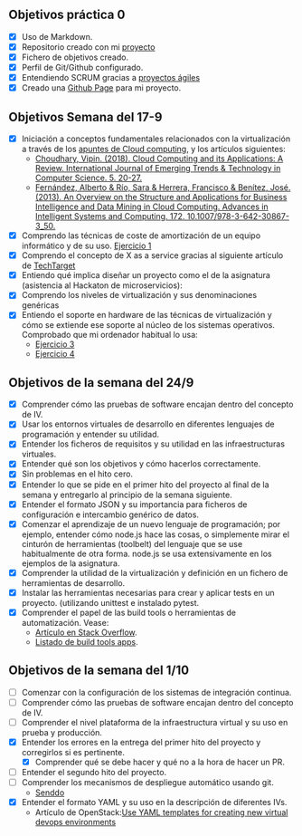 ## Objetivos práctica 0

- [x] Uso de Markdown.
- [x] Repositorio creado con mi [proyecto](https://github.com/luisbalru/TwitterLocationFlow)
- [x] Fichero de objetivos creado.
- [x] Perfil de Git/Github configurado.
- [x] Entendiendo SCRUM gracias a [proyectos ágiles](https://proyectosagiles.org/que-es-scrum/)
- [x] Creado una [Github Page](https://luisbalru.github.io/TwitterLocationFlow/) para mi proyecto.

## Objetivos Semana del 17-9

- [x] Iniciación a conceptos fundamentales relacionados con la virtualización a través de los [apuntes de Cloud computing](https://jj.github.io/cloud-computing/), y los artículos siguientes:
	- [Choudhary, Vipin. (2018). Cloud Computing and its Applications: A Review. International Journal of Emerging Trends & Technology in Computer Science. 5. 20-27. ](https://www.researchgate.net/publication/325359863_Cloud_Computing_and_its_Applications_A_Review)
	- [Fernández, Alberto & Río, Sara & Herrera, Francisco & Benítez, José. (2013). An Overview on the Structure and Applications for Business Intelligence and Data Mining in Cloud Computing. Advances in Intelligent Systems and Computing. 172. 10.1007/978-3-642-30867-3_50. ](https://www.researchgate.net/publication/266484765_An_Overview_on_the_Structure_and_Applications_for_Business_Intelligence_and_Data_Mining_in_Cloud_Computing)
- [x] Comprendo las técnicas de coste de amortización de un equipo informático y de su uso. [Ejercicio 1](https://gist.github.com/luisbalru/9f1d1ad31836b2bbf053ce7b14054855)
- [x] Comprendo el concepto de X as a service gracias al siguiente artículo de [TechTarget](https://searchcloudcomputing.techtarget.com/definition/XaaS-anything-as-a-service)
- [x] Entiendo qué implica diseñar un proyecto como el de la asignatura (asistencia al Hackaton de microservicios):
- [x] Comprendo los niveles de virtualización y sus denominaciones genéricas
- [x] Entiendo el soporte en hardware de las técnicas de virtualización y cómo se extiende ese soporte al núcleo de los sistemas operativos. Comprobado que mi ordenador habitual lo usa:
	- [Ejercicio 3](https://gist.github.com/luisbalru/d68b1aae91cbf3bfb4e0b30c246851c2)
	- [Ejercicio 4](https://gist.github.com/luisbalru/d8a288a20d60418089113ac7db84f0a0)
	
## Objetivos de la semana del 24/9

- [x] Comprender cómo las pruebas de software encajan dentro del concepto de IV.
- [x] Usar los entornos virtuales de desarrollo en diferentes lenguajes de programación y entender su utilidad.
- [x]  Entender los ficheros de requisitos y su utilidad en las infraestructuras virtuales.
- [x] Entender qué son los objetivos y cómo hacerlos correctamente.
- [x] Sin problemas en el hito cero.
- [x] Entender lo que se pide en el primer hito del proyecto al final de la semana y entregarlo al principio de la semana siguiente.
- [x] Entender el formato JSON y su importancia para ficheros de configuración e intercambio genérico de datos.
- [x] Comenzar el aprendizaje de un nuevo lenguaje de programación; por ejemplo, entender cómo node.js hace las cosas, o simplemente mirar el cinturón de herramientas (toolbelt) del lenguaje que se use habitualmente de otra forma. node.js se usa extensivamente en los ejemplos de la asignatura.
- [x] Comprender la utilidad de la virtualización y definición en un fichero de herramientas de desarrollo.
- [x] Instalar las herramientas necesarias para crear y aplicar tests en un proyecto. (utilizando unittest e instalado pytest.
- [x] Comprender el papel de las build tools o herramientas de automatización. Vease:
	- [Artículo en Stack Overflow](https://stackoverflow.com/questions/7249871/what-is-a-build-tool).
	- [Listado de build tools apps](https://en.wikipedia.org/wiki/List_of_build_automation_software).

## Objetivos de la semana del 1/10

- [ ] Comenzar con la configuración de los sistemas de integración continua. 
- [ ] Comprender cómo las pruebas de software encajan dentro del concepto de IV.  
- [ ] Comprender el nivel plataforma de la infraestructura virtual y su uso en prueba y producción.  
- [x] Entender los errores en la entrega del primer hito del proyecto y corregirlos si es pertinente. 
	- [x] Comprender qué se debe hacer y qué no a la hora de hacer un PR.
- [ ] Entender el segundo hito del proyecto.  
- [ ] Comprender los mecanismos de despliegue automático usando git.  
	- [Senddo](http://senddo.es/deploy-with-git-desplegar-con-git/)
- [x] Entender el formato YAML y su uso en la descripción de diferentes IVs.  
	- Artículo de OpenStack:[Use YAML templates for creating new virtual devops environments](https://specs.openstack.org/openstack/fuel-specs/specs/8.0/template-based-virtual-devops-environments.html)




















